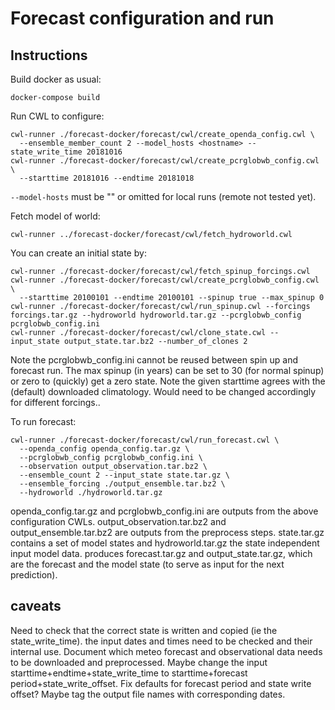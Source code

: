 # Forecast configuration and run #

## Instructions ##

Build docker as usual:
```
docker-compose build
```

Run CWL to configure:
```
cwl-runner ./forecast-docker/forecast/cwl/create_openda_config.cwl \
  --ensemble_member_count 2 --model_hosts <hostname> --state_write_time 20181016
cwl-runner ./forecast-docker/forecast/cwl/create_pcrglobwb_config.cwl \
  --starttime 20181016 --endtime 20181018 
```

```--model-hosts```  must be "" or omitted for local runs (remote not tested 
yet).

Fetch model of world:
```
cwl-runner ../forecast-docker/forecast/cwl/fetch_hydroworld.cwl
```

You can create an initial state by:
```
cwl-runner ./forecast-docker/forecast/cwl/fetch_spinup_forcings.cwl
cwl-runner ./forecast-docker/forecast/cwl/create_pcrglobwb_config.cwl \
  --starttime 20100101 --endtime 20100101 --spinup true --max_spinup 0
cwl-runner ./forecast-docker/forecast/cwl/run_spinup.cwl --forcings forcings.tar.gz --hydroworld hydroworld.tar.gz --pcrglobwb_config pcrglobwb_config.ini
cwl-runner ./forecast-docker/forecast/cwl/clone_state.cwl --input_state output_state.tar.bz2 --number_of_clones 2
```

Note the pcrglobwb_config.ini cannot be reused between spin up and forecast 
run. The max spinup (in years) can be set to 30 (for normal spinup) or zero 
to (quickly) get a zero state. Note the given starttime agrees with the 
(default) downloaded climatology. Would need to be changed accordingly for 
different forcings..

To run forecast:

```
cwl-runner ./forecast-docker/forecast/cwl/run_forecast.cwl \
  --openda_config openda_config.tar.gz \
  --pcrglobwb_config pcrglobwb_config.ini \
  --observation output_observation.tar.bz2 \
  --ensemble_count 2 --input_state state.tar.gz \
  --ensemble_forcing ./output_ensemble.tar.bz2 \
  --hydroworld ./hydroworld.tar.gz
```

openda_config.tar.gz and pcrglobwb_config.ini are outputs from the above 
configuration CWLs. output_observation.tar.bz2 and output_ensemble.tar.bz2 
are outputs from the preprocess steps. state.tar.gz contains a set of model 
states and hydroworld.tar.gz the state independent input model data. 
produces forecast.tar.gz and output_state.tar.gz, which are the forecast 
and the model state (to serve as input for the next prediction).

## caveats ##

Need to check that the correct state is written and copied (ie the 
state_write_time). the input dates and times need to be checked and their 
internal use. Document which meteo forecast and observational data needs to 
be downloaded and preprocessed. Maybe change the input 
starttime+endtime+state_write_time to starttime+forecast 
period+state_write_offset. Fix defaults for forecast period and state write 
offset? Maybe tag the output file names with corresponding dates.
